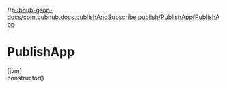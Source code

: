 //[pubnub-gson-docs](../../../index.md)/[com.pubnub.docs.publishAndSubscribe.publish](../index.md)/[PublishApp](index.md)/[PublishApp](-publish-app.md)

# PublishApp

[jvm]\
constructor()
